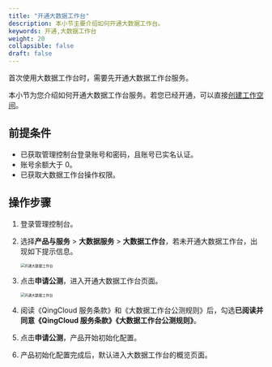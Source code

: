 ```yaml
---
title: "开通大数据工作台"
description: 本小节主要介绍如何开通大数据工作台。 
keywords: 开通,大数据工作台
weight: 20
collapsible: false
draft: false
---
```


首次使用大数据工作台时，需要先开通大数据工作台服务。

本小节为您介绍如何开通大数据工作台服务。若您已经开通，可以直接[创建工作空间](../create_workspace)。

## 前提条件

- 已获取管理控制台登录账号和密码，且账号已实名认证。
- 账号余额大于 0。
- 已获取大数据工作台操作权限。

## 操作步骤

1. 登录管理控制台。
2. 选择**产品与服务** > **大数据服务** > **大数据工作台**，若未开通大数据工作台，出现如下提示信息。

   <img src="/bigdata/dataomnis/_images/subscribe01.png" alt="开通大数据工作台" style="zoom:50%;" />

3. 点击**申请公测**，进入开通大数据工作台页面。

   <img src="/bigdata/dataomnis/_images/subscribe02.png" alt="开通大数据工作台" style="zoom:50%;" />

4. 阅读《QingCloud 服务条款》和《大数据工作台公测规则》后，勾选**已阅读并同意《QingCloud 服务条款》《大数据工作台公测规则》**。
5. 点击**申请公测**，产品开始初始化配置。
6. 产品初始化配置完成后，默认进入大数据工作台的概览页面。

